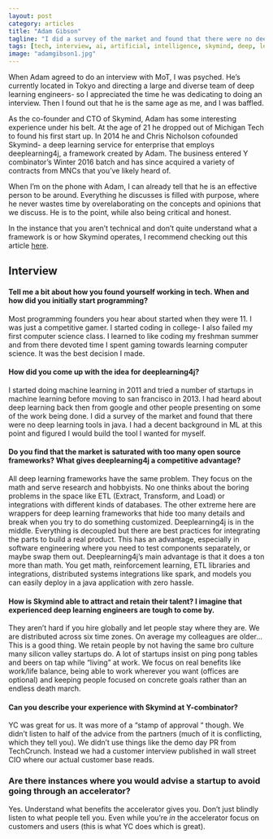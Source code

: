 ```yaml
---
layout: post
category: articles
title: "Adam Gibson"
tagline: "I did a survey of the market and found that there were no deep learning tools in java. I had a decent background in ML at this point and figured I would build the tool I wanted for myself."
tags: [tech, interview, ai, artificial, intelligence, skymind, deep, learning]
image: "adamgibson1.jpg"
---
```


When Adam agreed to do an interview with MoT, I was psyched. He’s currently located in Tokyo and directing a large and diverse team of deep learning engineers- so I appreciated the time he was dedicating to doing an interview. Then I found out that he is the same age as me, and I was baffled.

As the co-founder and CTO of Skymind, Adam has some interesting experience under his belt. At the age of 21 he dropped out of Michigan Tech to found his first start up. In 2014 he and Chris Nicholson cofounded Skymind- a deep learning service for enterprise that employs deeplearning4j, a framework created by Adam. The business entered Y combinator’s Winter 2016 batch and has since acquired a variety of contracts from MNCs that you’ve likely heard of.

When I’m on the phone with Adam, I can already tell that he is an effective person to be around. Everything he discusses is filled with purpose, where he never wastes time by overelaborating on the concepts and opinions that we discuss. He is to the point, while also being critical and honest.

In the instance that you aren’t technical and don’t quite understand what a framework is or how Skymind operates, I recommend checking out this article [here](https://www.wired.com/2014/06/skymind-deep-learning/).
## Interview

#### Tell me a bit about how you found yourself working in tech. When and how did you initially start programming?
Most programming founders you hear about started when they were  11. I was just a competitive gamer. I started coding in college- I also failed my first computer science class. I learned to like coding my freshman summer and from there devoted time I spent gaming towards learning computer science. It was the best decision I made.

#### How did you come up with the idea for deeplearning4j?
I started doing machine learning in 2011 and tried a number of startups in machine learning before moving to san francisco in 2013. I had heard about deep learning back then from google and other people presenting on some of the work being done. I did a survey of the market and found that there were no deep learning tools in java. I had a decent background in ML at this point and figured I would build the tool I wanted for myself.

#### Do you find that the market is saturated with too many open source frameworks? What gives deeplearning4j a competitive advantage?
All deep learning frameworks have the same problem. They focus on the math and serve research and hobbyists. No one thinks about the boring problems in the space like ETL (Extract, Transform, and Load) or integrations with different kinds of databases. The other extreme here are wrappers for deep learning frameworks that hide too many details and break when you try to do something customized.
Deeplearning4j is in the middle. Everything is decoupled but there are best practices for integrating the parts to build a real product. This has an advantage, especially in software engineering where you need to test components separately, or maybe swap them out.
Deeplearning4j’s main advantage is that it does a ton more than math. You get math, reinforcement learning, ETL libraries and integrations, distributed systems integrations like spark, and models you can easily deploy in a java application with zero hassle.

#### How is Skymind able to attract and retain their talent? I imagine that experienced deep learning engineers are tough to come by.
They aren’t hard if you hire globally and let people stay where they are. We are distributed across six time zones. On average my colleagues are older... This is a good thing.  We retain people by not having the same bro culture many silicon valley startups do. A lot of startups insist on ping pong tables and beers on tap while “living” at work. We focus on real  benefits like work/life balance, being able to work wherever you want (offices are optional) and keeping people focused on concrete goals rather than an endless death march.

#### Can you describe your experience with Skymind at Y-combinator?
YC was great for us. It was more of a “stamp of approval “ though. We didn’t listen to half of the advice from the partners (much of it is conflicting, which they tell you). We didn’t use  things like the demo day PR from TechCrunch. Instead we had a customer interview published in wall street CIO where our actual customer base reads.

### Are there instances where you would advise a startup to avoid going through an accelerator?
Yes. Understand what benefits the accelerator gives you. Don’t just blindly listen to what people tell you. Even while you’re *in* the accelerator focus on customers and users (this is what YC does which is great).
